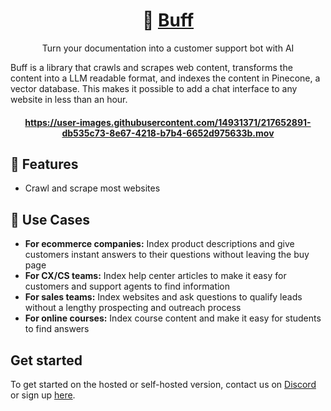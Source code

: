<h1 align="center">
🦾 <a href='https://www.getbuff.io/'>Buff</a>
</h1>

<p align="center">
  <p align="center">Turn your documentation into a customer support bot with AI</p>
</p>

Buff is a library that crawls and scrapes web content, transforms the content into a LLM readable format, and indexes the content in Pinecone, a vector database. This makes it possible to add a chat interface to any website in less than an hour.

<h4 align="center">

https://user-images.githubusercontent.com/14931371/217652891-db535c73-8e67-4218-b7b4-6652d975633b.mov

</h4>

<h4 align="center">





</h4>


## 💎 Features
- Crawl and scrape most websites


## 🔌 Use Cases
- **For ecommerce companies:** Index product descriptions and give customers instant answers to their questions without leaving the buy page
- **For CX/CS teams:** Index help center articles to make it easy for customers and support agents to find information
- **For sales teams:** Index websites and ask questions to qualify leads without a lengthy prospecting and outreach process
- **For online courses:** Index course content and make it easy for students to find answers


## Get started
To get started on the hosted or self-hosted version, contact us on [Discord](https://discord.gg/dYXkQrkDVt) or sign up [here](https://www.getbuff.io/).
